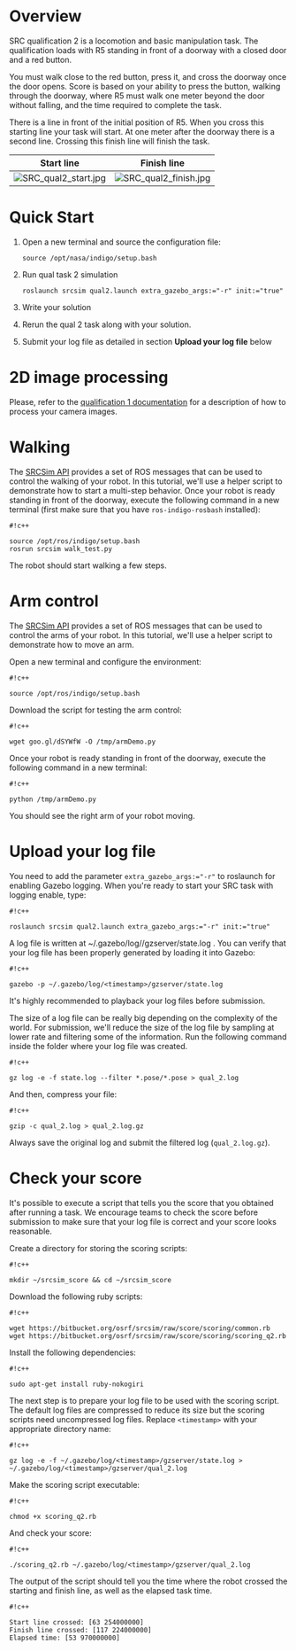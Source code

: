 # Overview

SRC qualification 2 is a locomotion and basic manipulation task. The qualification loads with R5 standing in front of a doorway with a closed door and a red button. 

You must walk close to the red button, press it, and cross the doorway once the door opens. Score is based on your ability to press the button, walking through the doorway, where R5 must walk one meter beyond the door without falling, and the time required to complete the task.

There is a line in front of the initial position of R5. When you cross this starting line your task will start. At one meter after the doorway there is a second line. Crossing this finish line will finish the task.

Start line | Finish line 
-----------|------------
![SRC_qual2_start.jpg](https://bitbucket.org/repo/xEbAAe/images/761926837-SRC_qual2_start.jpg) | ![SRC_qual2_finish.jpg](https://bitbucket.org/repo/xEbAAe/images/3413243251-SRC_qual2_finish.jpg)


# Quick Start

1. Open a new terminal and source the configuration file:

    ```
    source /opt/nasa/indigo/setup.bash
    ```

1. Run qual task 2 simulation

    ```
    roslaunch srcsim qual2.launch extra_gazebo_args:="-r" init:="true"
    ```

1. Write your solution

1. Rerun the qual 2 task along with your solution.

1. Submit your log file as detailed in section **Upload your log file** below

# 2D image processing

Please, refer to the [qualification 1 documentation](https://bitbucket.org/osrf/srcsim/wiki/qual_task1) for a description of how to process your camera images.

# Walking

The [SRCSim API](https://bitbucket.org/osrf/srcsim/wiki/api) provides a set of ROS messages that can be used to control the walking of your robot. In this tutorial, we'll use a helper script to demonstrate how to start a multi-step behavior. Once your robot is ready standing in front of the doorway, execute the following command in a new terminal (first make sure that you have `ros-indigo-rosbash` installed):


```
#!c++

source /opt/ros/indigo/setup.bash
rosrun srcsim walk_test.py
```

The robot should start walking a few steps. 


# Arm control

The [SRCSim API](https://bitbucket.org/osrf/srcsim/wiki/api) provides a set of ROS messages that can be used to control the arms of your robot. In this tutorial, we'll use a helper script to demonstrate how to move an arm.

Open a new terminal and configure the environment:

```
#!c++

source /opt/ros/indigo/setup.bash
```

Download the script for testing the arm control:

```
#!c++

wget goo.gl/dSYWfW -O /tmp/armDemo.py
```

Once your robot is ready standing in front of the doorway, execute the following command in a new terminal:


```
#!c++

python /tmp/armDemo.py
```

You should see the right arm of your robot moving.

# Upload your log file

You need to add the parameter `extra_gazebo_args:="-r"` to roslaunch for enabling Gazebo logging. When you're ready to start your SRC task with logging enable, type:


```
#!c++

roslaunch srcsim qual2.launch extra_gazebo_args:="-r" init:="true"
```

A log file is written at ~/.gazebo/log/<timestamp>/gzserver/state.log . You can verify that your log file has been properly generated by loading it into Gazebo:

```
#!c++

gazebo -p ~/.gazebo/log/<timestamp>/gzserver/state.log
```

It's highly recommended to playback your log files before submission.

The size of a log file can be really big depending on the complexity of the world. For submission, we'll reduce the size of the log file by sampling at lower rate and filtering some of the information. Run the following command inside the folder where your log file was created. 


```
#!c++

gz log -e -f state.log --filter *.pose/*.pose > qual_2.log
```

And then, compress your file:

```
#!c++

gzip -c qual_2.log > qual_2.log.gz
```

Always save the original log and submit the filtered log (`qual_2.log.gz`).

# Check your score

It's possible to execute a script that tells you the score that you obtained after running a task. We encourage teams to check the score before submission to make sure that your log file is correct and your score looks reasonable.

Create a directory for storing the scoring scripts:


```
#!c++

mkdir ~/srcsim_score && cd ~/srcsim_score
```


Download the following ruby scripts:


```
#!c++

wget https://bitbucket.org/osrf/srcsim/raw/score/scoring/common.rb
wget https://bitbucket.org/osrf/srcsim/raw/score/scoring/scoring_q2.rb
```

Install the following dependencies:


```
#!c++

sudo apt-get install ruby-nokogiri
```


The next step is to prepare your log file to be used with the scoring script. The default log files are compressed to reduce its size but the scoring scripts need uncompressed log files. Replace `<timestamp>` with your appropriate directory name:
 

```
#!c++

gz log -e -f ~/.gazebo/log/<timestamp>/gzserver/state.log > ~/.gazebo/log/<timestamp>/gzserver/qual_2.log
```

Make the scoring script executable:


```
#!c++

chmod +x scoring_q2.rb
```

And check your score:


```
#!c++

./scoring_q2.rb ~/.gazebo/log/<timestamp>/gzserver/qual_2.log

```

The output of the script should tell you the time where the robot crossed the starting and finish line, as well as the elapsed task time.


```
#!c++

Start line crossed: [63 254000000]
Finish line crossed: [117 224000000]
Elapsed time: [53 970000000]
```






